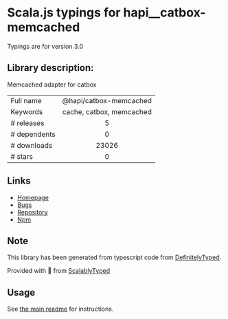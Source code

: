 
# Scala.js typings for hapi__catbox-memcached

Typings are for version 3.0

## Library description:
Memcached adapter for catbox

|                    |                 |
| ------------------ | :-------------: |
| Full name          | @hapi/catbox-memcached |
| Keywords           | cache, catbox, memcached |
| # releases         | 5 |
| # dependents       | 0 |
| # downloads        | 23026 |
| # stars            | 0 |

## Links
- [Homepage](https://github.com/hapijs/catbox-memcached#readme)
- [Bugs](https://github.com/hapijs/catbox-memcached/issues)
- [Repository](https://github.com/hapijs/catbox-memcached)
- [Npm](https://www.npmjs.com/package/%40hapi%2Fcatbox-memcached)
    


## Note
This library has been generated from typescript code from [DefinitelyTyped](https://definitelytyped.org).

Provided with :purple_heart: from [ScalablyTyped](https://github.com/oyvindberg/ScalablyTyped)

## Usage
See [the main readme](../../readme.md) for instructions.


